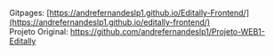 Gitpages: [https://andrefernandeslp1.github.io/Editally-Frontend/](https://andrefernandeslp1.github.io/editally-frontend/)  
Projeto Original: https://github.com/andrefernandeslp1/Projeto-WEB1-Editally
